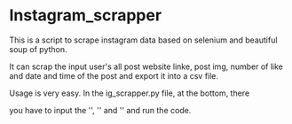 # Instagram_scrapper

This is a script to scrape instagram data based on selenium and beautiful soup of python.

It can scrap the input user's all post website linke, post img, number of like and date and time of the post and export it into a csv file.

Usage is very easy. In the ig_scrapper.py file, at the bottom, there 
  
  you have to input the '<username input>', '<passowrd input>' and '<username to be scrapped>' and run the code.
  
  
